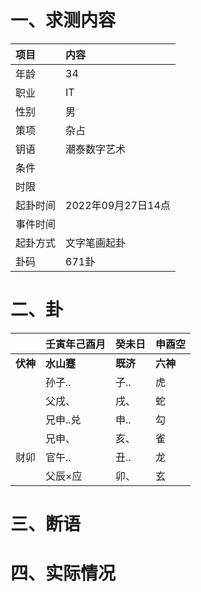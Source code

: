 # 一、求测内容
|项目|内容|
|:-|:-|
|年龄|34|
|职业|IT|
|性别|男|
|策项|杂占|
|钥语|潮泰数字艺术|
|条件||
|时限||
|起卦时间|2022年09月27日14点|
|事件时间||
|起卦方式|文字笔画起卦|
|卦码|671卦|

# 二、卦
||壬寅年己酉月|癸未日|申酉空|
|:-|:-|:-|:-|
|**伏神**|**水山蹇**|**既济**|**六神**|
||孙子..|子..|虎|
||父戌、|戌、|蛇|
||兄申..兑|申..|勾|
||兄申、|亥、|雀|
|财卯|官午..|丑..|龙|
||父辰×应|卯、|玄|


# 三、断语

# 四、实际情况